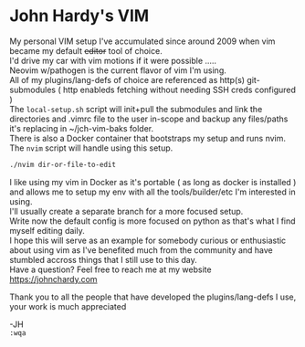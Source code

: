 John Hardy's VIM
============================

My personal VIM setup I've accumulated since around 2009 when vim became my default ~~editor~~ tool of choice.  
I'd drive my car with vim motions if it were possible .....  
Neovim w/pathogen is the current flavor of vim I'm using.  
All of my plugins/lang-defs of choice are referenced as http(s) git-submodules ( http enableds fetching without needing SSH creds configured )  
The `local-setup.sh` script will init+pull the submodules and link the directories and .vimrc file to the user in-scope and backup any
files/paths it's replacing in ~/jch-vim-baks folder.  
There is also a Docker container that bootstraps my setup and runs nvim. The `nvim` script will handle using this setup.  


```bash
./nvim dir-or-file-to-edit
```

I like using my vim in Docker as it's portable ( as long as docker is installed ) and allows me to setup my env with all the tools/builder/etc I'm interested in using.  
I'll usually create a separate branch for a more focused setup.  
Write now the default config is more focused on python as that's what I find myself editing daily.  
I hope this will serve as an example for somebody curious or enthusiastic about using vim as I've benefited much from the community and have stumbled accross things that I still use to this day.  
Have a question? Feel free to reach me at my website https://johnchardy.com  

Thank you to all the people that have developed the plugins/lang-defs I use, your work is much appreciated  

-JH  
`:wqa`
